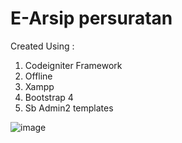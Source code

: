 # E-Arsip persuratan
Created Using :

1. Codeigniter Framework
2. Offline
3. Xampp
4. Bootstrap 4
5. Sb Admin2 templates


![image](https://user-images.githubusercontent.com/54708783/134095014-98c871b6-7d77-4e4e-99d0-988eb9d769c2.png)
